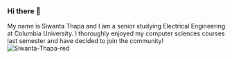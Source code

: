 ### Hi there 👋
My name is Siwanta Thapa and I am a senior studying Electrical Engineering at Columbia University.
I thoroughly enjoyed my computer sciences courses last semester and have decided to join the community!
![Siwanta-Thapa-red](https://user-images.githubusercontent.com/113737533/217113184-7fdaa15f-5350-4272-8854-cd8125b43863.svg)

<!--
**Siwanta/Siwanta** is a ✨ _special_ ✨ repository because its `README.md` (this file) appears on your GitHub profile.

Here are some ideas to get you started:

- 🔭 I’m currently working on ...
- 🌱 I’m currently learning ...
- 👯 I’m looking to collaborate on ...
- 🤔 I’m looking for help with ...
- 💬 Ask me about ...
- 📫 How to reach me: ...
- 😄 Pronouns: ...
- ⚡ Fun fact: ...
-->
